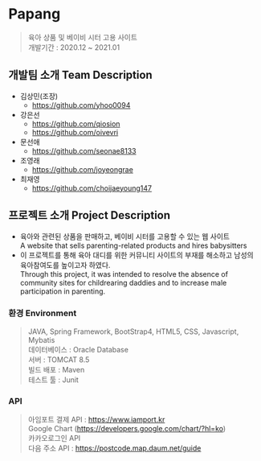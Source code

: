
# Papang
> 육아 상품 및 베이비 시터 고용 사이트<br>
> 개발기간 : 2020.12 ~ 2021.01

##  개발팀 소개 Team Description
- 김상민(조장)
	- https://github.com/yhoo0094
- 강은선
	- https://github.com/qiosion
	- https://github.com/oivevri
- 문선애
	- https://github.com/seonae8133
- 조영래
	- https://github.com/joyeongrae
- 최재영
	- https://github.com/choijaeyoung147

##  프로젝트 소개 Project Description
- 육아와 관련된 상품을 판매하고, 베이비 시터를 고용할 수 있는 웹 사이트<br>
A website that sells parenting-related products and hires babysitters
- 이 프로젝트를 통해 육아 대디를 위한 커뮤니티 사이트의 부재를 해소하고 남성의 육아참여도를 높이고자 하였다.<br>
Through this project, it was intended to resolve the absence of community sites for childrearing daddies and to increase male participation in parenting.

###  환경 Environment
> JAVA, Spring Framework, BootStrap4, HTML5, CSS, Javascript, Mybatis<br>
데이터베이스 : Oracle Database<br>
서버 : TOMCAT 8.5<br>
빌드 배포 : Maven<br>
테스트 툴 : Junit<br>
###  API
> 아임포트 결제 API : https://www.iamport.kr<br>
Google Chart (https://developers.google.com/chart/?hl=ko)<br>
카카오로그인 API<br>
다음 주소 API : https://postcode.map.daum.net/guide


